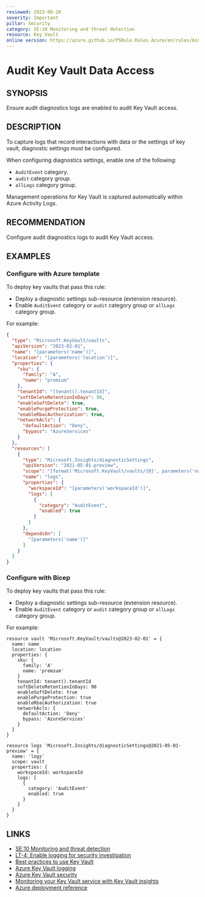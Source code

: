 ```yaml
---
reviewed: 2023-08-20
severity: Important
pillar: Security
category: SE:10 Monitoring and threat detection
resource: Key Vault
online version: https://azure.github.io/PSRule.Rules.Azure/en/rules/Azure.KeyVault.Logs/
---
```


# Audit Key Vault Data Access

## SYNOPSIS

Ensure audit diagnostics logs are enabled to audit Key Vault access.

## DESCRIPTION

To capture logs that record interactions with data or the settings of key vault, diagnostic settings must be configured.

When configuring diagnostics settings, enable one of the following:

- `AuditEvent` category.
- `audit` category group.
- `allLogs` category group.

Management operations for Key Vault is captured automatically within Azure Activity Logs.

## RECOMMENDATION

Configure audit diagnostics logs to audit Key Vault access.

## EXAMPLES

### Configure with Azure template

To deploy key vaults that pass this rule:

- Deploy a diagnostic settings sub-resource (extension resource).
- Enable `AuditEvent` category or `audit` category group or `allLogs` category group.

For example:

```json
{
  "type": "Microsoft.KeyVault/vaults",
  "apiVersion": "2023-02-01",
  "name": "[parameters('name')]",
  "location": "[parameters('location')]",
  "properties": {
    "sku": {
      "family": "A",
      "name": "premium"
    },
    "tenantId": "[tenant().tenantId]",
    "softDeleteRetentionInDays": 90,
    "enableSoftDelete": true,
    "enablePurgeProtection": true,
    "enableRbacAuthorization": true,
    "networkAcls": {
      "defaultAction": "Deny",
      "bypass": "AzureServices"
    }
  },
  "resources": [
    {
      "type": "Microsoft.Insights/diagnosticSettings",
      "apiVersion": "2021-05-01-preview",
      "scope": "[format('Microsoft.KeyVault/vaults/{0}', parameters('name'))]",
      "name": "logs",
      "properties": {
        "workspaceId": "[parameters('workspaceId')]",
        "logs": [
          {
            "category": "AuditEvent",
            "enabled": true
          }
        ]
      },
      "dependsOn": [
        "[parameters('name')]"
      ]
    }
  ]
}
```

### Configure with Bicep

To deploy key vaults that pass this rule:

- Deploy a diagnostic settings sub-resource (extension resource).
- Enable `AuditEvent` category or `audit` category group or `allLogs` category group.

For example:

```bicep
resource vault 'Microsoft.KeyVault/vaults@2023-02-01' = {
  name: name
  location: location
  properties: {
    sku: {
      family: 'A'
      name: 'premium'
    }
    tenantId: tenant().tenantId
    softDeleteRetentionInDays: 90
    enableSoftDelete: true
    enablePurgeProtection: true
    enableRbacAuthorization: true
    networkAcls: {
      defaultAction: 'Deny'
      bypass: 'AzureServices'
    }
  }
}

resource logs 'Microsoft.Insights/diagnosticSettings@2021-05-01-preview' = {
  name: 'logs'
  scope: vault
  properties: {
    workspaceId: workspaceId
    logs: [
      {
        category: 'AuditEvent'
        enabled: true
      }
    ]
  }
}
```

## LINKS

- [SE:10 Monitoring and threat detection](https://learn.microsoft.com/azure/well-architected/security/monitor-threats)
- [LT-4: Enable logging for security investigation](https://learn.microsoft.com/security/benchmark/azure/baselines/key-vault-security-baseline#lt-4-enable-logging-for-security-investigation)
- [Best practices to use Key Vault](https://learn.microsoft.com/azure/key-vault/general/best-practices)
- [Azure Key Vault logging](https://learn.microsoft.com/azure/key-vault/general/logging)
- [Azure Key Vault security](https://learn.microsoft.com/azure/key-vault/general/security-features#logging-and-monitoring)
- [Monitoring your Key Vault service with Key Vault insights](https://learn.microsoft.com/azure/key-vault/key-vault-insights-overview)
- [Azure deployment reference](https://learn.microsoft.com/azure/templates/microsoft.insights/diagnosticsettings)
